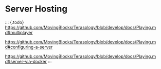 Server Hosting
==============

::: {.todo}
<https://github.com/MovingBlocks/Terasology/blob/develop/docs/Playing.md#multiplayer>

<https://github.com/MovingBlocks/Terasology/blob/develop/docs/Playing.md#configuring-a-server>

<https://github.com/MovingBlocks/Terasology/blob/develop/docs/Playing.md#server-via-docker>
:::
